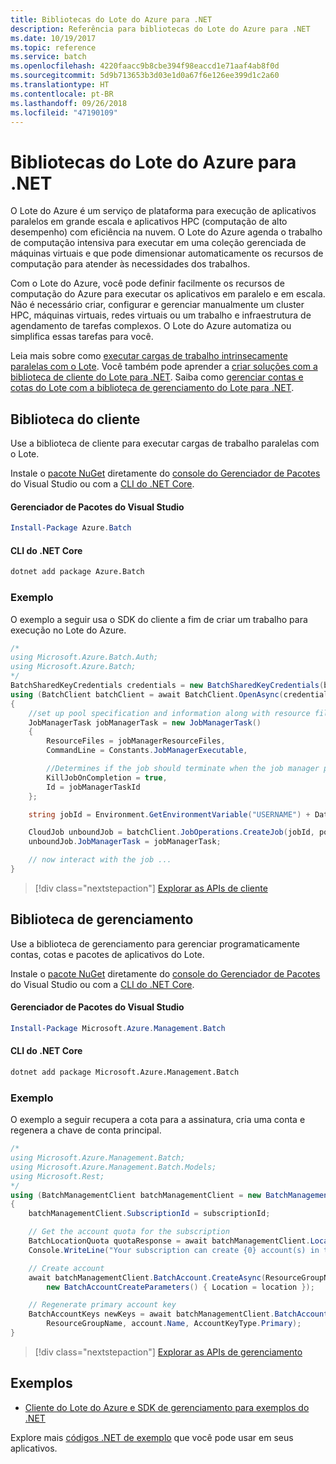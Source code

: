 ```yaml
---
title: Bibliotecas do Lote do Azure para .NET
description: Referência para bibliotecas do Lote do Azure para .NET
ms.date: 10/19/2017
ms.topic: reference
ms.service: batch
ms.openlocfilehash: 4220faacc9b8cbe394f98eaccd1e71aaf4ab8f0d
ms.sourcegitcommit: 5d9b713653b3d03e1d0a67f6e126ee399d1c2a60
ms.translationtype: HT
ms.contentlocale: pt-BR
ms.lasthandoff: 09/26/2018
ms.locfileid: "47190109"
---
```

# <a name="azure-batch-libraries-for-net"></a>Bibliotecas do Lote do Azure para .NET

O Lote do Azure é um serviço de plataforma para execução de aplicativos paralelos em grande escala e aplicativos HPC (computação de alto desempenho) com eficiência na nuvem. O Lote do Azure agenda o trabalho de computação intensiva para executar em uma coleção gerenciada de máquinas virtuais e que pode dimensionar automaticamente os recursos de computação para atender às necessidades dos trabalhos.

Com o Lote do Azure, você pode definir facilmente os recursos de computação do Azure para executar os aplicativos em paralelo e em escala. Não é necessário criar, configurar e gerenciar manualmente um cluster HPC, máquinas virtuais, redes virtuais ou um trabalho e infraestrutura de agendamento de tarefas complexos. O Lote do Azure automatiza ou simplifica essas tarefas para você.

Leia mais sobre como [executar cargas de trabalho intrinsecamente paralelas com o Lote](/azure/batch/batch-technical-overview). Você também pode aprender a [criar soluções com a biblioteca de cliente do Lote para .NET](/azure/batch/batch-dotnet-get-started). Saiba como [gerenciar contas e cotas do Lote com a biblioteca de gerenciamento do Lote para .NET](/azure/batch/batch-management-dotnet).

## <a name="client-library"></a>Biblioteca do cliente

Use a biblioteca de cliente para executar cargas de trabalho paralelas com o Lote.

Instale o [pacote NuGet](https://www.nuget.org/packages/Azure.Batch) diretamente do [console do Gerenciador de Pacotes][PackageManager] do Visual Studio ou com a [CLI do .NET Core][DotNetCLI].

#### <a name="visual-studio-package-manager"></a>Gerenciador de Pacotes do Visual Studio

```powershell
Install-Package Azure.Batch
```

#### <a name="net-core-cli"></a>CLI do .NET Core

```bash
dotnet add package Azure.Batch
```

### <a name="example"></a>Exemplo

O exemplo a seguir usa o SDK do cliente a fim de criar um trabalho para execução no Lote do Azure.

```csharp
/*
using Microsoft.Azure.Batch.Auth;
using Microsoft.Azure.Batch;
*/
BatchSharedKeyCredentials credentials = new BatchSharedKeyCredentials(batchUrl, accountName, accountKey);
using (BatchClient batchClient = await BatchClient.OpenAsync(credentials))
{
    //set up pool specification and information along with resource files here
    JobManagerTask jobManagerTask = new JobManagerTask()
    {
        ResourceFiles = jobManagerResourceFiles,
        CommandLine = Constants.JobManagerExecutable,

        //Determines if the job should terminate when the job manager process exits.
        KillJobOnCompletion = true,
        Id = jobManagerTaskId
    };

    string jobId = Environment.GetEnvironmentVariable("USERNAME") + DateTime.UtcNow.ToString("yyyyMMdd-HHmmss");

    CloudJob unboundJob = batchClient.JobOperations.CreateJob(jobId, poolInformation);
    unboundJob.JobManagerTask = jobManagerTask;

    // now interact with the job ...
}
```

> [!div class="nextstepaction"]
> [Explorar as APIs de cliente](/dotnet/api/overview/azure/batch/client)

## <a name="management-library"></a>Biblioteca de gerenciamento

Use a biblioteca de gerenciamento para gerenciar programaticamente contas, cotas e pacotes de aplicativos do Lote.

Instale o [pacote NuGet](https://www.nuget.org/packages/Microsoft.Azure.Management.Batch) diretamente do [console do Gerenciador de Pacotes][PackageManager] do Visual Studio ou com a [CLI do .NET Core][DotNetCLI].

#### <a name="visual-studio-package-manager"></a>Gerenciador de Pacotes do Visual Studio

```powershell
Install-Package Microsoft.Azure.Management.Batch
```

#### <a name="net-core-cli"></a>CLI do .NET Core

```bash
dotnet add package Microsoft.Azure.Management.Batch
```

### <a name="example"></a>Exemplo

O exemplo a seguir recupera a cota para a assinatura, cria uma conta e regenera a chave de conta principal.

```csharp
/*
using Microsoft.Azure.Management.Batch;
using Microsoft.Azure.Management.Batch.Models;
using Microsoft.Rest;
*/
using (BatchManagementClient batchManagementClient = new BatchManagementClient(new TokenCredentials(accessToken)))
{
    batchManagementClient.SubscriptionId = subscriptionId;

    // Get the account quota for the subscription
    BatchLocationQuota quotaResponse = await batchManagementClient.Location.GetQuotasAsync(location);
    Console.WriteLine("Your subscription can create {0} account(s) in the {1} region.", quotaResponse.AccountQuota, location);

    // Create account
    await batchManagementClient.BatchAccount.CreateAsync(ResourceGroupName, accountName, 
        new BatchAccountCreateParameters() { Location = location });

    // Regenerate primary account key
    BatchAccountKeys newKeys = await batchManagementClient.BatchAccount.RegenerateKeyAsync(
        ResourceGroupName, account.Name, AccountKeyType.Primary);
}
```

> [!div class="nextstepaction"]
> [Explorar as APIs de gerenciamento](/dotnet/api/overview/azure/batch/management)

## <a name="samples"></a>Exemplos

* [Cliente do Lote do Azure e SDK de gerenciamento para exemplos do .NET](https://github.com/Azure/azure-batch-samples/tree/master/CSharp)

Explore mais [códigos .NET de exemplo](https://azure.microsoft.com/resources/samples/?platform=dotnet) que você pode usar em seus aplicativos.

[PackageManager]: https://docs.microsoft.com/nuget/tools/package-manager-console
[DotNetCLI]: https://docs.microsoft.com/dotnet/core/tools/dotnet-add-package
